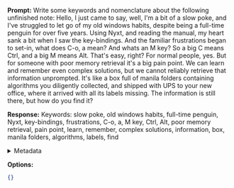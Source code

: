 **Prompt:**
Write some keywords and nomenclature about the following unfinished note: Hello, I just came to say, well, I'm a bit of a slow poke, and I've struggled to let go of my old windows habits, despite being a full-time penguin for over five years. Using Nyxt, and reading the manual, my heart sank a bit when I saw the key-bindings. And the familiar frustrations began to set-in, what does C-o, a mean? And whats an M key? So a big C means Ctrl, and a big M means Alt. That's easy, right? For normal people, yes. But for someone with poor memory retrieval it's a big pain point. We can learn and remember even complex solutions, but we cannot reliably retrieve that information unprompted. It's like a box full of manila folders containing algorithms you diligently collected, and shipped with UPS to your new office, where it arrived with all its labels missing. The information is still there, but how do you find it? 

**Response:**
Keywords: slow poke, old windows habits, full-time penguin, Nyxt, key-bindings, frustrations, C-o, a, M key, Ctrl, Alt, poor memory retrieval, pain point, learn, remember, complex solutions, information, box, manila folders, algorithms, labels, find

<details><summary>Metadata</summary>

- Duration: 3594 ms
- Datetime: 2023-09-07T10:39:22.365457
- Model: gpt-3.5-turbo-0613

</details>

**Options:**
```json
{}
```

